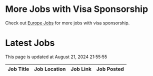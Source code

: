 # More Jobs with Visa Sponsorship

Check out [Europe Jobs](https://github.com/sureshparimi/europejobs#latest-jobs) for more jobs with visa sponsorship.

# Latest Jobs

This page is updated at August 21, 2024 21:55:55

| Job Title | Job Location | Job Link | Job Posted |
| --- | --- | --- | --- |
